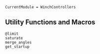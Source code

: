 ```@meta
CurrentModule = WinchControllers
```

## Utility Functions and Macros
```@docs
@limit
saturate
merge_angles
get_startup
```
